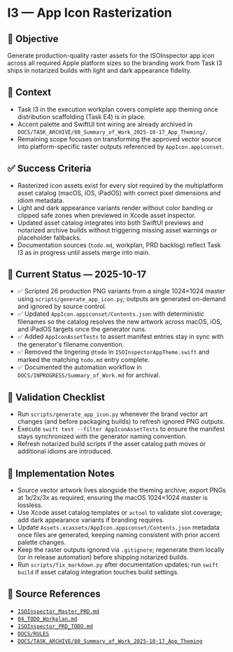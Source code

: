 # I3 — App Icon Rasterization

## 🎯 Objective

Generate production-quality raster assets for the ISOInspector app icon across all required Apple platform sizes so the
branding work from Task I3 ships in notarized builds with light and dark appearance fidelity.

## 🧩 Context

- Task I3 in the execution workplan covers complete app theming once distribution scaffolding (Task E4) is in place.
- Accent palette and SwiftUI tint wiring are already archived in `DOCS/TASK_ARCHIVE/80_Summary_of_Work_2025-10-17_App_Theming/`.
- Remaining scope focuses on transforming the approved vector source into platform-specific raster outputs referenced by `AppIcon.appiconset`.

## ✅ Success Criteria

- Rasterized icon assets exist for every slot required by the multiplatform asset catalog (macOS, iOS, iPadOS) with
  correct pixel dimensions and idiom metadata.
- Light and dark appearance variants render without color banding or clipped safe zones when previewed in Xcode asset
  inspector.
- Updated asset catalog integrates into both SwiftUI previews and notarized archive builds without triggering missing
  asset warnings or placeholder fallbacks.
- Documentation sources (`todo.md`, workplan, PRD backlog) reflect Task I3 as in progress until assets merge into main.

## 🚀 Current Status — 2025-10-17

- ✅ Scripted 26 production PNG variants from a single 1024×1024 master using `scripts/generate_app_icon.py`; outputs are generated on-demand and ignored by source control.
- ✅ Updated `AppIcon.appiconset/Contents.json` with deterministic filenames so the catalog resolves the new artwork across macOS, iOS, and iPadOS targets once the generator runs.
- ✅ Added `AppIconAssetTests` to assert manifest entries stay in sync with the generator's filename convention.
- ✅ Removed the lingering `@todo` in `ISOInspectorAppTheme.swift` and marked the matching `todo.md` entry complete.
- ✅ Documented the automation workflow in `DOCS/INPROGRESS/Summary_of_Work.md` for archival.

## 🧪 Validation Checklist

- Run `scripts/generate_app_icon.py` whenever the brand vector art changes (and before packaging builds) to refresh ignored PNG outputs.
- Execute `swift test --filter AppIconAssetTests` to ensure the manifest stays synchronized with the generator naming convention.
- Refresh notarized build scripts if the asset catalog path moves or additional idioms are introduced.

## 🔧 Implementation Notes

- Source vector artwork lives alongside the theming archive; export PNGs at 1x/2x/3x as required, ensuring the macOS
  1024×1024 master is lossless.
- Use Xcode asset catalog templates or `actool` to validate slot coverage; add dark appearance variants if branding requires.
- Update `Assets.xcassets/AppIcon.appiconset/Contents.json` metadata once files are generated, keeping naming consistent with prior accent palette changes.
- Keep the raster outputs ignored via `.gitignore`; regenerate them locally (or in release automation) before shipping notarized builds.
- Run `scripts/fix_markdown.py` after documentation updates; run `swift build` if asset catalog integration touches build settings.

## 🧠 Source References

- [`ISOInspector_Master_PRD.md`](../AI/ISOViewer/ISOInspector_PRD_Full/ISOInspector_Master_PRD.md)
- [`04_TODO_Workplan.md`](../AI/ISOInspector_Execution_Guide/04_TODO_Workplan.md)
- [`ISOInspector_PRD_TODO.md`](../AI/ISOViewer/ISOInspector_PRD_TODO.md)
- [`DOCS/RULES`](../RULES)
- [`DOCS/TASK_ARCHIVE/80_Summary_of_Work_2025-10-17_App_Theming`](../TASK_ARCHIVE/80_Summary_of_Work_2025-10-17_App_Theming)

